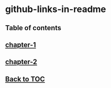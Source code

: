 # github-links-in-readme


## Table of contents

## [chapter-1](../../tree/chapter-1)
## [chapter-2](../../tree/chapter-2)
## [Back to TOC](../../tree/chapter-0)
